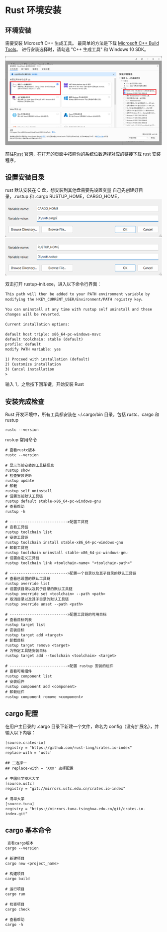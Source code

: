 # Rust 环境安装

## 环境安装

需要安装 Microsoft C++ 生成工具。 最简单的方法是下载 [Microsoft C++ Build Tools](https://visualstudio.microsoft.com/visual-cpp-build-tools/)。 进行安装选择时，请勾选 "C++ 生成工具" 和 Windows 10 SDK。

![](img/Rust环境安装/msvc环境.png)

前往[Rust 官网](https://www.rust-lang.org/learn/get-started)，在打开的页面中按照你的系统位数选择对应的链接下载 rust 安装程序。

## 设置安装目录

rust 默认安装在 C 盘，想安装到其他盘需要先设置变量
自己先创建好目录，.rustup 和 .cargo
RUSTUP_HOME，CARGO_HOME，
![](img/Rust环境安装/CARGO_HOME.png)
![](img/Rust环境安装/RUST_HOME.png)

双击打开 rustup-init.exe，进入以下命令行界面：

```text
This path will then be added to your PATH environment variable by modifying the HKEY_CURRENT_USER/Environment/PATH registry key。

You can uninstall at any time with rustup self uninstall and these changes will be reverted.

Current installation options:

default host triple: x86_64-pc-windows-msvc
default toolchain: stable (default)
profile: default
modify PATH variable: yes

1) Proceed with installation (default)
2) Customize installation
3) Cancel installation
>
```

输入 1，之后按下回车键，开始安装 Rust

## 安装完成检查

Rust 开发环境中，所有工具都安装在 ~/.cargo/bin 目录，包括 rustc、cargo 和 rustup

```shell
rustc --version
```

rustup 常用命令

```shell
# 查看rustc版本
rustc --version

# 显示当前安装的工具链信息
rustup show
# 检查安装更新
rustup update
# 卸载
rustup self uninstall
# 设置当前默认工具链
rustup default stable-x86_64-pc-windows-gnu
# 查看帮助
rustup -h

# -------------------------->配置工具链
# 查看工具链
rustup toolchain list
# 安装工具链
rustup toolchain install stable-x86_64-pc-windows-gnu
# 卸载工具链
rustup toolchain uninstall stable-x86_64-pc-windows-gnu
# 设置自定义工具链
rustup toolchain link <toolchain-name> "<toolchain-path>"

# -------------------------->配置一个目录以及其子目录的默认工具链
# 查看已设置的默认工具链
rustup override list
# 设置该目录以及其子目录的默认工具链
rustup override set <toolchain> --path <path>
# 取消目录以及其子目录的默认工具链
rustup override unset --path <path>

# -------------------------->配置工具链的可用目标
# 查看目标列表
rustup target list
# 安装目标
rustup target add <target>
# 卸载目标
rustup target remove <target>
# 为特定工具链安装目标
rustup target add --toolchain <toolchain> <target>

# -------------------------->配置 rustup 安装的组件
# 查看可用组件
rustup component list
# 安装组件
rustup component add <component>
# 卸载组件
rustup component remove <component>
```

## cargo 配置

在用户主目录的 .cargo 目录下新建一个文件，命名为 config（没有扩展名），并输入以下内容：

```text
[source.crates-io]
registry = "https://github.com/rust-lang/crates.io-index"
replace-with = 'ustc'

## 二选择一
## replace-with = 'XXX' 选择配置

# 中国科学技术大学
[source.ustc]
registry = "git://mirrors.ustc.edu.cn/crates.io-index"

# 清华大学
[source.tuna]
registry = "https://mirrors.tuna.tsinghua.edu.cn/git/crates.io-index.git"

```

## cargo 基本命令

```shell
 查看cargo版本
cargo --version

# 新建项目
cargo new <project_name>

# 构建项目
cargo build

# 运行项目
cargo run

# 检查项目
cargo check

# 查看帮助
cargo -h

```
